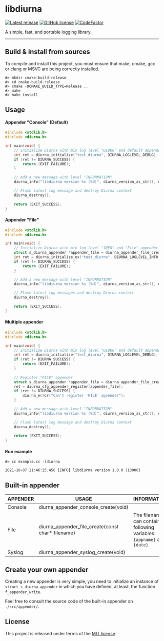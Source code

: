 # libdiurna

[![Latest release](https://img.shields.io/badge/latest_release-1.0.0-orange.svg)](https://github.com/thibaultmeyer/libdiurna/releases)
[![GitHub license](https://img.shields.io/badge/license-MIT-blue.svg)](https://github.com/thibaultmeyer/libdiurna/blob/master/LICENSE)
[![CodeFactor](https://www.codefactor.io/repository/github/thibaultmeyer/libdiurna/badge)](https://www.codefactor.io/repository/github/thibaultmeyer/libdiurna)

A simple, fast, and portable logging library.
*****

## Build & install from sources
To compile and install this project, you must ensure that make, cmake, gcc or
clang or MSVC are being correctly installed.

```shell
#> mkdir cmake-build-release
#> cd cmake-build-release
#> cmake -DCMAKE_BUILD_TYPE=Release ..
#> make
#> make install
```

## Usage

#### Appender "Console" (Default)
```c
#include <stdlib.h>
#include <diurna.h>

int main(void) {
    // Initialize Diurna with min log level "DEBUG" and default appender
    int ret = diurna_initialize("test_diurna", DIURNA_LOGLEVEL_DEBUG);
    if (ret != DIURNA_SUCCESS) {
        return (EXIT_FAILURE);
    }

    // Add a new message with level "INFORMATION"
    diurna_info("libdiurna version %s (%d)", diurna_version_as_str(), diurna_version_as_int());

    // Flush latest log message and destroy Diurna context
    diurna_destroy();
    
    return (EXIT_SUCCESS);
}
```

#### Appender "File"
```c
#include <stdlib.h>
#include <diurna.h>

int main(void) {
    // Initialize Diurna with min log level "INFO" and "File" appender
    struct s_diurna_appender *appender_file = diurna_appender_file_create("/tmp/test.log");
    int ret = diurna_initialize_ex("test_diurna", DIURNA_LOGLEVEL_INFO, appender_file);
    if (ret != DIURNA_SUCCESS) {
        return (EXIT_FAILURE);
    }

    // Add a new message with level "INFORMATION"
    diurna_info("libdiurna version %s (%d)", diurna_version_as_str(), diurna_version_as_int());

    // Flush latest log messages and destroy Diurna context
    diurna_destroy();
    
    return (EXIT_SUCCESS);
}
```

#### Multiple appender
```c
#include <stdlib.h>
#include <diurna.h>

int main(void) {
    // Initialize Diurna with min log level "DEBUG" and default appender
    int ret = diurna_initialize("test_diurna", DIURNA_LOGLEVEL_DEBUG);
    if (ret != DIURNA_SUCCESS) {
        return (EXIT_FAILURE);
    }
    
    // Register "FILE" appender
    struct s_diurna_appender *appender_file = diurna_appender_file_create("/tmp/test.log");
    ret = diurna_cfg_appender_register(appender_file);
    if (ret != DIURNA_SUCCESS) {
        diurna_error("Can't register 'FILE' appender");
    }

    // Add a new message with level "INFORMATION"
    diurna_info("libdiurna version %s (%d)", diurna_version_as_str(), diurna_version_as_int());

    // Flush latest log message and destroy Diurna context
    diurna_destroy();
    
    return (EXIT_SUCCESS);
}
```

#### Run example

```shell
#> cc example.cc -ldiurna
```

```
2021-10-07 21:46:25.458 [INFO] libdiurna version 1.0.0 (10000)
```


## Built-in appender

| APPENDER | USAGE | INFORMATION |
|----------|-------|-------------|
| Console  | diurna_appender_console_create(void) ||
| File     | diurna_appender_file_create(const char* filename) | The filename can contains following variables: `{appname}` and `{date}`|
| Syslog   | diurna_appender_syslog_create(void) ||


## Create your own appender

Creating a new appender is very simple, you need to initialize an instance of
`struct s_diurna_appender` in which you have defined, at least, the function
`f_appender_write`.

Feel free to consult the source code of the built-in appender on `./src/appender/`.


## License
This project is released under terms of the [MIT license](https://github.com/thibaultmeyer/libdiurna/blob/master/LICENSE).
